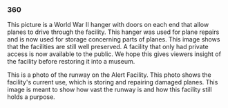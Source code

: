 ### 360
<script src="//360.vizor.io/scripts/embed.js" data-vizorurl="https://360.vizor.io/embed/v/6pxgy" ></script>
This picture is a World War II hanger with doors on each end that allow planes to drive through the facility. This hanger was used for plane repairs and is now used for storage concerning parts of planes. This image shows that the facilities are still well preserved. A facility that only had private access is now available to the public. We hope this gives viewers insight of the facility before restoring it into a museum. 
<script src="//360.vizor.io/scripts/embed.js" data-vizorurl="https://360.vizor.io/embed/v/vwp2x" ></script>
This is a photo of the runway on the Alert Facility. This photo shows the facility's current use, which is storing and repairing damaged planes. This image is meant to show how vast the runway is and how this facility still holds a purpose. 
